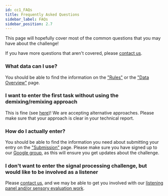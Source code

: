 ```yaml
---
id: cc1_FAQs
title: Frequently Asked Questions
sidebar_label: FAQs
sidebar_position: 2.7
---
```


This page will hopefully cover most of the common questions that you may have about the challenge!

If you have more questions that aren't covered, please [contact us](http://cadenzachallenge.org/contact).


### What data can I use?
You should be able to find the information on the ["Rules"](\cc1_rules.md) or the ["Data Overview"](\docs\cadenza1\Data\cc1_data_overview.md) page.

### I want to enter the first task without using the demixing/remixing approach
This is fine (see [here](\docs\cadenza1\cc1_intro.md))! We are accepting alternative approaches. Please make sure that your approach is clear in your technical report.

### How do I actually enter?
You should be able to find the information you need about submitting your entry on the ["Submission"](\cc1_submission.mdx) page. Please make sure you have signed up to our [Google group](https://groups.google.com/g/cadenza-challenge), as this will ensure you get updates about the challenge.

### I don't want to enter the signal processing challenge, but would like to be involved as a listener
Please [contact us](http://cadenzachallenge.org/contact), and we may be able to get you involved with our [listening panel and/or sensory evaluation work](\docs\learning_resources\Perceptual_testing\edu_PT_sensory_evaluation.md).




